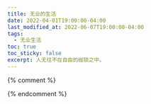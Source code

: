 ```yaml
---
title: 无业的生活
date: 2022-04-01T19:00:00-04:00
last_modified_at: 2022-06-07T19:00:00-04:00
tags:
  - 无业生活
toc: true
toc_sticky: false
excerpt: 人无往不在自由的枷锁之中。
---
```



{% comment %}



{% endcomment %}
